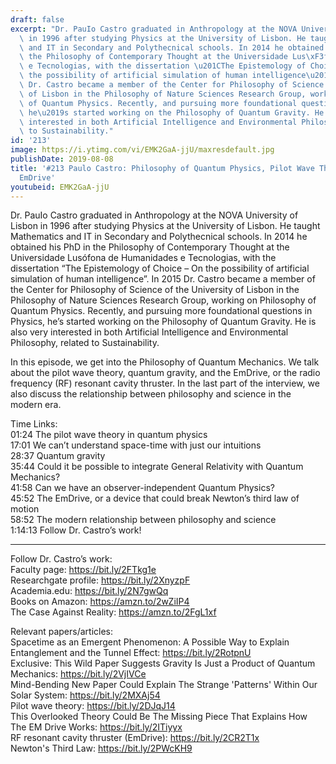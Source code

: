 ```yaml
---
draft: false
excerpt: "Dr. PauIo Castro graduated in Anthropology at the NOVA University of Lisbon\
  \ in 1996 after studying Physics at the University of Lisbon. He taught Mathematics\
  \ and IT in Secondary and Polythecnical schools. In 2014 he obtained his PhD in\
  \ the Philosophy of Contemporary Thought at the Universidade Lus\xF3fona de Humanidades\
  \ e Tecnologias, with the dissertation \u201CThe Epistemology of Choice \u2013 On\
  \ the possibility of artificial simulation of human intelligence\u201D. In 2015\
  \ Dr. Castro became a member of the Center for Philosophy of Science of the University\
  \ of Lisbon in the Philosophy of Nature Sciences Research Group, working on Philosophy\
  \ of Quantum Physics. Recently, and pursuing more foundational questions in Physics,\
  \ he\u2019s started working on the Philosophy of Quantum Gravity. He is also very\
  \ interested in both Artificial Intelligence and Environmental Philosophy, related\
  \ to Sustainability."
id: '213'
image: https://i.ytimg.com/vi/EMK2GaA-jjU/maxresdefault.jpg
publishDate: 2019-08-08
title: '#213 Paulo Castro: Philosophy of Quantum Physics, Pilot Wave Theory, And the
  EmDrive'
youtubeid: EMK2GaA-jjU
---
```

<div class="timelinks">

Dr. PauIo Castro graduated in Anthropology at the NOVA University of Lisbon in 1996 after studying Physics at the University of Lisbon. He taught Mathematics and IT in Secondary and Polythecnical schools. In 2014 he obtained his PhD in the Philosophy of Contemporary Thought at the Universidade Lusófona de Humanidades e Tecnologias, with the dissertation “The Epistemology of Choice – On the possibility of artificial simulation of human intelligence”. In 2015 Dr. Castro became a member of the Center for Philosophy of Science of the University of Lisbon in the Philosophy of Nature Sciences Research Group, working on Philosophy of Quantum Physics. Recently, and pursuing more foundational questions in Physics, he’s started working on the Philosophy of Quantum Gravity. He is also very interested in both Artificial Intelligence and Environmental Philosophy, related to Sustainability.

In this episode, we get into the Philosophy of Quantum Mechanics. We talk about the pilot wave theory, quantum gravity, and the EmDrive, or the radio frequency (RF) resonant cavity thruster. In the last part of the interview, we also discuss the relationship between philosophy and science in the modern era. 

Time Links:  
<time>01:24</time> The pilot wave theory in quantum physics  
<time>17:01</time> We can’t understand space-time with just our intuitions  
<time>28:37</time> Quantum gravity                                
<time>35:44</time> Could it be possible to integrate General Relativity with Quantum Mechanics?  
<time>41:58</time> Can we have an observer-independent Quantum Physics?  
<time>45:52</time> The EmDrive, or a device that could break Newton’s third law of motion  
<time>58:52</time> The modern relationship between philosophy and science  
<time>1:14:13</time> Follow Dr. Castro’s work!

---

Follow Dr. Castro’s work:  
Faculty page: https://bit.ly/2FTkg1e  
Researchgate profile: https://bit.ly/2XnyzpF  
Academia.edu: https://bit.ly/2N7gwQq  
Books on Amazon: https://amzn.to/2wZiIP4  
The Case Against Reality: https://amzn.to/2FgL1xf

Relevant papers/articles:  
Spacetime as an Emergent Phenomenon: A Possible Way to Explain Entanglement and the Tunnel Effect: https://bit.ly/2RotpnU  
Exclusive: This Wild Paper Suggests Gravity Is Just a Product of Quantum Mechanics: https://bit.ly/2VjIVCe  
Mind-Bending New Paper Could Explain The Strange 'Patterns' Within Our Solar System: https://bit.ly/2MXAj54  
Pilot wave theory: https://bit.ly/2DJqJ14  
This Overlooked Theory Could Be The Missing Piece That Explains How The EM Drive Works: https://bit.ly/2ITiyyx  
RF resonant cavity thruster (EmDrive): https://bit.ly/2CR2T1x  
Newton's Third Law: https://bit.ly/2PWcKH9
</div>

